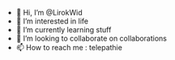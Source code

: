- 👋 Hi, I’m @LirokWid
- 👀 I’m interested in life
- 🌱 I’m currently learning stuff
- 💞️ I’m looking to collaborate on collaborations
- 📫 How to reach me : telepathie

<!---
LirokWid/LirokWid is a ✨ special ✨ repository because its `README.md` (this file) appears on your GitHub profile.
You can click the Preview link to take a look at your changes.
--->
